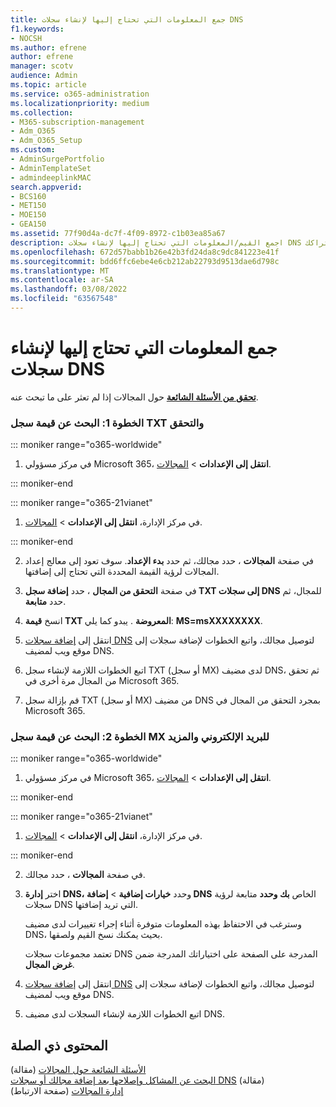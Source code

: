 ```yaml
---
title: جمع المعلومات التي تحتاج إليها لإنشاء سجلات DNS
f1.keywords:
- NOCSH
ms.author: efrene
author: efrene
manager: scotv
audience: Admin
ms.topic: article
ms.service: o365-administration
ms.localizationpriority: medium
ms.collection:
- M365-subscription-management
- Adm_O365
- Adm_O365_Setup
ms.custom:
- AdminSurgePortfolio
- AdminTemplateSet
- admindeeplinkMAC
search.appverid:
- BCS160
- MET150
- MOE150
- GEA150
ms.assetid: 77f90d4a-dc7f-4f09-8972-c1b03ea85a67
description: اجمع القيم/المعلومات التي تحتاج إليها لإنشاء سجلات DNS لتوصيل مجالك باشتراكك Microsoft 365.
ms.openlocfilehash: 672d57babb1b26e42b3fd24da8c9dc841223e41f
ms.sourcegitcommit: bdd6ffc6ebe4e6cb212ab22793d9513dae6d798c
ms.translationtype: MT
ms.contentlocale: ar-SA
ms.lasthandoff: 03/08/2022
ms.locfileid: "63567548"
---
```

# <a name="gather-the-information-you-need-to-create-dns-records"></a>جمع المعلومات التي تحتاج إليها لإنشاء سجلات DNS

 **[تحقق من الأسئلة الشائعة](../setup/domains-faq.yml)** حول المجالات إذا لم تعثر على ما تبحث عنه. 
  
### <a name="step-1-find-the-txt-record-value-and-verify"></a>الخطوة 1: البحث عن قيمة سجل TXT والتحقق

::: moniker range="o365-worldwide"

1. في مركز مسؤولي Microsoft 365، **انتقل إلى الإعدادات** \> <a href="https://go.microsoft.com/fwlink/p/?linkid=834818" target="_blank">المجالات</a>.

::: moniker-end

::: moniker range="o365-21vianet"

1. في مركز الإدارة، **انتقل إلى الإعدادات** > <a href="https://go.microsoft.com/fwlink/p/?linkid=2007048" target="_blank">المجالات</a>.

::: moniker-end
    
2. في صفحة **المجالات** ، حدد مجالك، ثم حدد **بدء الإعداد**. سوف تعود إلى معالج إعداد المجالات لرؤية القيمة المحددة التي تحتاج إلى إضافتها.
    
3. في صفحة **التحقق من المجال** ، حدد **إضافة سجل TXT إلى سجلات DNS** للمجال، ثم حدد **متابعة**.
    
4. انسخ **قيمة TXT المعروضة** . يبدو كما يلي: **MS=msXXXXXXXX**. 
    
5. انتقل إلى [إضافة سجلات DNS](create-dns-records-at-any-dns-hosting-provider.md) لتوصيل مجالك، واتبع الخطوات لإضافة سجلات إلى موقع ويب لمضيف DNS.
    
6. اتبع الخطوات اللازمة لإنشاء سجل TXT (أو سجل MX) لدى مضيف DNS، ثم تحقق من المجال مرة أخرى في Microsoft 365.

7. قم بإزالة سجل TXT (أو سجل MX) من مضيف DNS بمجرد التحقق من المجال في Microsoft 365.
    
### <a name="step-2-find-the-mx-record-value-for-email-and-more"></a>الخطوة 2: البحث عن قيمة سجل MX للبريد الإلكتروني والمزيد

::: moniker range="o365-worldwide"

1. في مركز مسؤولي Microsoft 365، **انتقل إلى الإعدادات** \> <a href="https://go.microsoft.com/fwlink/p/?linkid=834818" target="_blank">المجالات</a>.

::: moniker-end

::: moniker range="o365-21vianet"

1. في مركز الإدارة، **انتقل إلى الإعدادات** > <a href="https://go.microsoft.com/fwlink/p/?linkid=2007048" target="_blank">المجالات</a>.

::: moniker-end
    
2. في صفحة **المجالات** ، حدد مجالك.
    
3. اختر **إدارة DNS،** وحدد **خيارات إضافية** >  **إضافة DNS** الخاص **بك وحدد** متابعة لرؤية سجلات DNS التي تريد إضافتها.
    
    وسترغب في الاحتفاظ بهذه المعلومات متوفرة أثناء إجراء تغييرات لدى مضيف DNS، بحيث يمكنك نسخ القيم ولصقها.
    
    تعتمد مجموعات سجلات DNS المدرجة على الصفحة على اختياراتك المدرجة ضمن **غرض المجال**.
    
4. انتقل إلى [إضافة سجلات DNS](create-dns-records-at-any-dns-hosting-provider.md) لتوصيل مجالك، واتبع الخطوات لإضافة سجلات إلى موقع ويب لمضيف DNS.

5. اتبع الخطوات اللازمة لإنشاء السجلات لدى مضيف DNS.

## <a name="related-content"></a>المحتوى ذي الصلة

[الأسئلة الشائعة حول المجالات](../setup/domains-faq.yml) (مقالة)\
[البحث عن المشاكل وإصلاحها بعد إضافة مجالك أو سجلات DNS](find-and-fix-issues.md) (مقالة)\
[إدارة المجالات](/admin) (صفحة الارتباط)